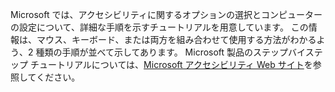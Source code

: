Microsoft では、アクセシビリティに関するオプションの選択とコンピューターの設定について、詳細な手順を示すチュートリアルを用意しています。 この情報は、マウス、キーボード、または両方を組み合わせて使用する方法がわかるよう、2 種類の手順が並べて示してあります。 Microsoft 製品のステップバイステップ チュートリアルについては、[Microsoft アクセシビリティ Web サイト](http://go.microsoft.com/fwlink/?LinkId=8431)を参照してください。

<!--HONumber=Jun16_HO4-->


